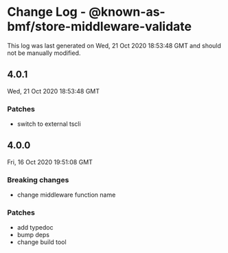 # Change Log - @known-as-bmf/store-middleware-validate

This log was last generated on Wed, 21 Oct 2020 18:53:48 GMT and should not be manually modified.

## 4.0.1
Wed, 21 Oct 2020 18:53:48 GMT

### Patches

- switch to external tscli

## 4.0.0
Fri, 16 Oct 2020 19:51:08 GMT

### Breaking changes

- change middleware function name

### Patches

- add typedoc
- bump deps
- change build tool

